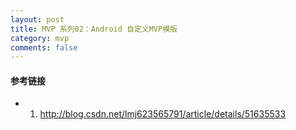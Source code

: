 ```yaml
---
layout: post
title: MVP 系列02：Android 自定义MVP模版
category: mvp
comments: false
---
```

 
 
#### 参考链接

* 1. <http://blog.csdn.net/lmj623565791/article/details/51635533> 
